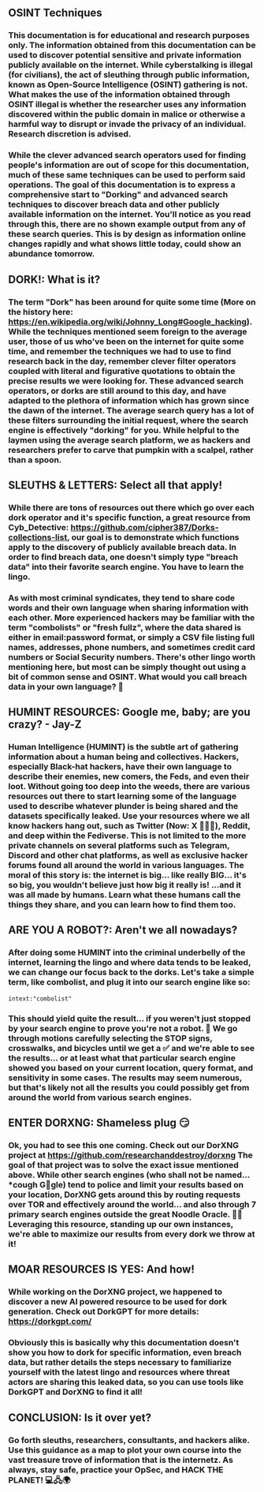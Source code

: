 ## OSINT Techniques

### This documentation is for educational and research purposes only. The information obtained from this documentation can be used to discover potential sensitive and private information publicly available on the internet. While cyberstalking is illegal (for civilians), the act of sleuthing through public information, known as Open-Source Intelligence (OSINT) gathering is not. What makes the use of the information obtained through OSINT illegal is whether the researcher uses any information discovered within the public domain in malice or otherwise a harmful way to disrupt or invade the privacy of an individual. Research discretion is advised. 

### While the clever advanced search operators used for finding people's information are out of scope for this documentation, much of these same techniques can be used to perform said operations. The goal of this documentation is to express a comprehensive start to "Dorking" and advanced search techniques to discover breach data and other publicly available information on the internet. You'll notice as you read through this, there are no shown example output from any of these search queries. This is by design as information online changes rapidly and what shows little today, could show an abundance tomorrow.

## DORK!: What is it?

### The term "Dork" has been around for quite some time (More on the history here: https://en.wikipedia.org/wiki/Johnny_Long#Google_hacking). While the techniques mentioned seem foreign to the average user, those of us who've been on the internet for quite some time, and remember the techniques we had to use to find research back in the day, remember clever filter operators coupled with literal and figurative quotations to obtain the precise results we were looking for. These advanced search operators, or dorks are still around to this day, and have adapted to the plethora of information which has grown since the dawn of the internet. The average search query has a lot of these filters surrounding the initial request, where the search engine is effectively "dorking" for you. While helpful to the laymen using the average search platform, we as hackers and researchers prefer to carve that pumpkin with a scalpel, rather than a spoon.

## SLEUTHS & LETTERS: Select all that apply!

### While there are tons of resources out there which go over each dork operator and it's specific function, a great resource from Cyb_Detective: https://github.com/cipher387/Dorks-collections-list, our goal is to demonstrate which functions apply to the discovery of publicly available breach data. In order to find breach data, one doesn't simply type "breach data" into their favorite search engine. You have to learn the lingo.

### As with most criminal syndicates, they tend to share code words and their own language when sharing information with each other. More experienced hackers may be familiar with the term "combolists" or "fresh fullz", where the data shared is either in email:password format, or simply a CSV file listing full names, addresses, phone numbers, and sometimes credit card numbers or Social Security numbers. There's other lingo worth mentioning here, but most can be simply thought out using a bit of common sense and OSINT. What would you call breach data in your own language? 👻

## HUMINT RESOURCES: Google me, baby; are you crazy? - Jay-Z

### Human Intelligence (HUMINT) is the subtle art of gathering information about a human being and collectives. Hackers, especially Black-hat hackers, have their own language to describe their enemies, new comers, the Feds, and even their loot. Without going too deep into the weeds, there are various resources out there to start learning some of the language used to describe whatever plunder is being shared and the datasets specifically leaked. Use your resources where we all know hackers hang out, such as Twitter (Now: X 🤮🤦🏽), Reddit, and deep within the Fediverse. This is not limited to the more private channels on several platforms such as Telegram, Discord and other chat platforms, as well as exclusive hacker forums found all around the world in various languages. The moral of this story is: the internet is big... like really BIG... it's so big, you wouldn't believe just how big it really is! ...and it was all made by humans. Learn what these humans call the things they share, and you can learn how to find them too.

## ARE YOU A ROBOT?: Aren't we all nowadays?

### After doing some HUMINT into the criminal underbelly of the internet, learning the lingo and where data tends to be leaked, we can change our focus back to the dorks. Let's take a simple term, like combolist, and plug it into our search engine like so:
`intext:"combolist"`
### This should yield quite the result... if you weren't just stopped by your search engine to prove you're not a robot. 🤖 We go through motions carefully selecting the STOP signs, crosswalks, and bicycles until we get a ✅ and we're able to see the results... or at least what that particular search engine showed you based on your current location, query format, and sensitivity in some cases. The results may seem numerous, but that's likely not all the results you could possibly get from around the world from various search engines. 

## ENTER DORXNG: Shameless plug 😏

### Ok, you had to see this one coming. Check out our DorXNG project at https://github.com/researchanddestroy/dorxng The goal of that project was to solve the exact issue mentioned above. While other search engines (who shall not be named... *cough G👀gle) tend to police and limit your results based on your location, DorXNG gets around this by routing requests over TOR and effectively around the world... and also through 7 primary search engines outside the great Noodle Oracle. 🧙‍♂️ Leveraging this resource, standing up our own instances, we're able to maximize our results from every dork we throw at it!

## MOAR RESOURCES IS YES: And how!

### While working on the DorXNG project, we happened to discover a new AI powered resource to be used for dork generation. Check out DorkGPT for more details: https://dorkgpt.com/
### Obviously this is basically why this documentation doesn't show you how to dork for specific information, even breach data, but rather details the steps necessary to familiarize yourself with the latest lingo and resources where threat actors are sharing this leaked data, so you can use tools like DorkGPT and DorXNG to find it all!

## CONCLUSION: Is it over yet?

### Go forth sleuths, researchers, consultants, and hackers alike. Use this guidance as a map to plot your own course into the vast treasure trove of information that is the internetz. As always, stay safe, practice your OpSec, and HACK THE PLANET! 💻🖧🌍
